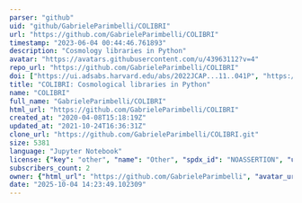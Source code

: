 ```yaml
---
parser: "github"
uid: "github/GabrieleParimbelli/COLIBRI"
url: "https://github.com/GabrieleParimbelli/COLIBRI"
timestamp: "2023-06-04 00:44:46.761893"
description: "Cosmology libraries in Python"
avatar: "https://avatars.githubusercontent.com/u/43963112?v=4"
repo_url: "https://github.com/GabrieleParimbelli/COLIBRI"
doi: ["https://ui.adsabs.harvard.edu/abs/2022JCAP...11..041P", "https://ui.adsabs.harvard.edu/abs/2023ascl.soft05021P/abstract"]
title: "COLIBRI: Cosmological libraries in Python"
name: "COLIBRI"
full_name: "GabrieleParimbelli/COLIBRI"
html_url: "https://github.com/GabrieleParimbelli/COLIBRI"
created_at: "2020-04-08T15:18:19Z"
updated_at: "2021-10-24T16:36:31Z"
clone_url: "https://github.com/GabrieleParimbelli/COLIBRI.git"
size: 5381
language: "Jupyter Notebook"
license: {"key": "other", "name": "Other", "spdx_id": "NOASSERTION", "url": null, "node_id": "MDc6TGljZW5zZTA="}
subscribers_count: 2
owner: {"html_url": "https://github.com/GabrieleParimbelli", "avatar_url": "https://avatars.githubusercontent.com/u/43963112?v=4", "login": "GabrieleParimbelli", "type": "User"}
date: "2025-10-04 14:23:49.102309"
---
```

